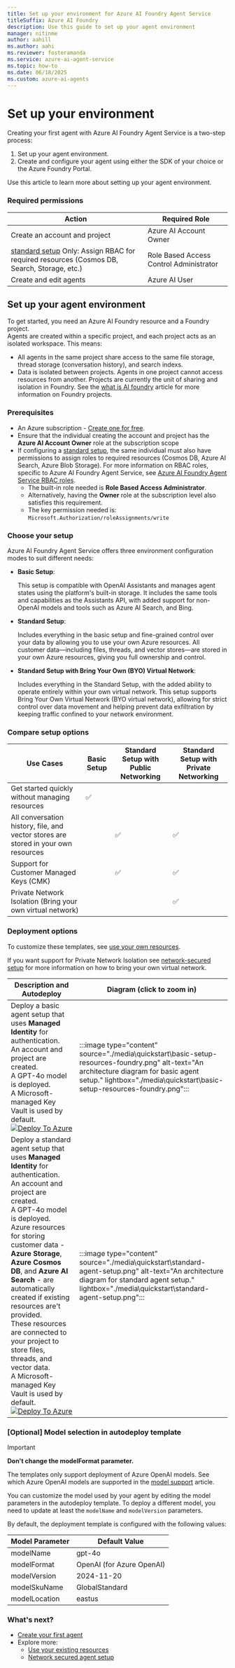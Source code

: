 ```yaml
---
title: Set up your environment for Azure AI Foundry Agent Service
titleSuffix: Azure AI Foundry
description: Use this guide to set up your agent environment
manager: nitinme
author: aahill
ms.author: aahi
ms.reviewer: fosteramanda 
ms.service: azure-ai-agent-service
ms.topic: how-to
ms.date: 06/18/2025
ms.custom: azure-ai-agents
---
```


# Set up your environment

Creating your first agent with Azure AI Foundry Agent Service is a two-step process: 
1. Set up your agent environment.
1. Create and configure your agent using either the SDK of your choice or the Azure Foundry Portal. 

Use this article to learn more about setting up your agent environment.

### Required permissions 

| Action                                                                 | Required Role                   |
|------------------------------------------------------------------------|----------------------------------|
| Create an account and project                                          | Azure AI Account Owner           |
| [standard setup](#choose-your-setup) Only: Assign RBAC for required resources (Cosmos DB, Search, Storage, etc.) | Role Based Access Control Administrator  |
| Create and edit agents                                                 | Azure AI User                    |

## Set up your agent environment
To get started, you need an Azure AI Foundry resource and a Foundry project.  
Agents are created within a specific project, and each project acts as an isolated workspace. This means:
* All agents in the same project share access to the same file storage, thread storage (conversation history), and search indexs.
* Data is isolated between projects. Agents in one project cannot access resources from another.
Projects are currently the unit of sharing and isolation in Foundry. See the [what is AI foundry](../../ai-foundry/what-is-azure-ai-foundry.md) article for more information on Foundry projects.

### Prerequisites 

* An Azure subscription - [Create one for free](https://azure.microsoft.com/free/cognitive-services).
* Ensure that the individual creating the account and project has the **Azure AI Account Owner** role at the subscription scope
* If configuring a [standard setup](#choose-your-setup), the same individual must also have permissions to assign roles to required resources (Cosmos DB, Azure AI Search, Azure Blob Storage). For more information on RBAC roles, specific to Azure AI Foundry Agent Service, see [Azure AI Foundry Agent Service RBAC roles](../../../ai-foundry/concepts/rbac-azure-ai-foundry.md).
    * The built-in role needed is **Role Based Access Administrator**.
    * Alternatively, having the **Owner** role at the subscription level also satisfies this requirement.
    * The key permission needed is: `Microsoft.Authorization/roleAssignments/write`

### Choose your setup
Azure AI Foundry Agent Service offers three environment configuration modes to suit different needs: 

- **Basic Setup**:  

   This setup is compatible with OpenAI Assistants and manages agent states using the platform's built-in storage. It includes the same tools and capabilities as the Assistants API, with added support for non-OpenAI models and tools such as Azure AI Search, and Bing. 

- **Standard Setup**:  

   Includes everything in the basic setup and fine-grained control over your data by allowing you to use your own Azure resources. All customer data—including files, threads, and vector stores—are stored in your own Azure resources, giving you full ownership and control. 

- **Standard Setup with Bring Your Own (BYO) Virtual Network**:  

   Includes everything in the Standard Setup, with the added ability to operate entirely within your own virtual network. This setup supports Bring Your Own Virtual Network (BYO virtual network), allowing for strict control over data movement and helping prevent data exfiltration by keeping traffic confined to your network environment. 

### Compare setup options

| Use Cases                                                                | Basic Setup | Standard Setup with Public Networking | Standard Setup with Private Networking |
|--------------------------------------------------------------------------|-------------|----------------------------------------|----------------------------------------|
| Get started quickly without managing resources                          | ✅          |                                        |                                        |
| All conversation history, file, and vector stores are stored in your own resources |             | ✅                                      | ✅                                      |
| Support for Customer Managed Keys (CMK)                                 |             | ✅                                      | ✅                                      |
| Private Network Isolation (Bring your own virtual network)              |             |                                        | ✅                                      |

### Deployment options
To customize these templates, see [use your own resources](how-to\use-your-own-resources.md). 

If you want support for Private Network Isolation see [network-secured setup](how-to\virtual-networks.md) for more information on how to bring your own virtual network.

| Description and Autodeploy  |  Diagram (click to zoom in) |
|-----------------------------|------------------------------|
| Deploy a basic agent setup that uses **Managed Identity** for authentication. <br> An account and project are created. <br> A GPT-4o model is deployed. <br> A Microsoft-managed Key Vault is used by default. <br> [![Deploy To Azure](https://aka.ms/deploytoazurebutton)](https://portal.azure.com/#create/Microsoft.Template/uri/https%3A%2F%2Fraw.githubusercontent.com%2Fazure-ai-foundry%2Ffoundry-samples%2Frefs%2Fheads%2Fmain%2Fsamples%2Fmicrosoft%2Finfrastructure-setup%2F40-basic-agent-setup%2Fbasic-setup.json) | :::image type="content" source="./media\quickstart\basic-setup-resources-foundry.png" alt-text="An architecture diagram for basic agent setup." lightbox="./media\quickstart\basic-setup-resources-foundry.png"::: |
| Deploy a standard agent setup that uses **Managed Identity** for authentication. <br>An account and project are created. <br> A GPT-4o model is deployed. <br> Azure resources for storing customer data - **Azure Storage**, **Azure Cosmos DB**, and **Azure AI Search** - are automatically created if existing resources are't  provided. <br> These resources are connected to your project to store files, threads, and vector data. <br> A Microsoft-managed Key Vault is used by default.</li></ul> <br> [![Deploy To Azure](https://aka.ms/deploytoazurebutton)](https://portal.azure.com/#create/Microsoft.Template/uri/https%3A%2F%2Fraw.githubusercontent.com%2Fazure-ai-foundry%2Ffoundry-samples%2Frefs%2Fheads%2Fmain%2Fsamples%2Fmicrosoft%2Finfrastructure-setup%2F41-standard-agent-setup%2Fazuredeploy.json) | :::image type="content" source="./media\quickstart\standard-agent-setup.png" alt-text="An architecture diagram for standard agent setup." lightbox="./media\quickstart\standard-agent-setup.png"::: |

### [Optional] Model selection in autodeploy template

> [!IMPORTANT]
> **Don't change the modelFormat parameter.** 
>
> The templates only support deployment of Azure OpenAI models. See which Azure OpenAI models are supported in the [model support](./concepts/model-region-support.md) article.

You can customize the model used by your agent by editing the model parameters in the autodeploy template. To deploy a different model, you need to update at least the `modelName` and `modelVersion` parameters. 

By default, the deployment template is configured with the following values:

| Model Parameter  | Default Value  |
|------------------|----------------|
| modelName        | gpt-4o         |
| modelFormat      | OpenAI (for Azure OpenAI) |
| modelVersion     | 2024-11-20     |
| modelSkuName     | GlobalStandard |
| modelLocation    | eastus         |

### What's next?
* [Create your first agent](quickstart.md)
* Explore more:
    * [Use your existing resources](how-to\use-your-own-resources.md)
    * [Network secured agent setup](how-to\virtual-networks.md)
